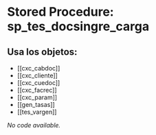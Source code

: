 # Stored Procedure: sp_tes_docsingre_carga

## Usa los objetos:
- [[cxc_cabdoc]]
- [[cxc_cliente]]
- [[cxc_cuedoc]]
- [[cxc_facrec]]
- [[cxc_param]]
- [[gen_tasas]]
- [[tes_vargen]]

*No code available.*
